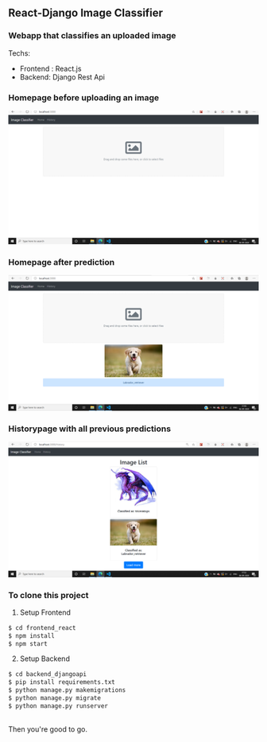 ## React-Django Image Classifier

### Webapp that classifies an uploaded image <br/>
Techs: <br/>

* Frontend : React.js
* Backend: Django Rest Api

### Homepage before uploading an image
![](https://github.com/hrithikkothari1234/Image-Classifier/blob/master/example/homepage.png)

### Homepage after prediction 
![](https://github.com/hrithikkothari1234/Image-Classifier/blob/master/example/predicted_example.png)

### Historypage with all previous predictions 
![](https://github.com/hrithikkothari1234/Image-Classifier/blob/master/example/historypage.png)

### To clone this project
1) Setup Frontend

```
$ cd frontend_react
$ npm install           
$ npm start              
```

2) Setup Backend

```
$ cd backend_djangoapi
$ pip install requirements.txt
$ python manage.py makemigrations
$ python manage.py migrate
$ python manage.py runserver
```
<br />
Then you're good to go.